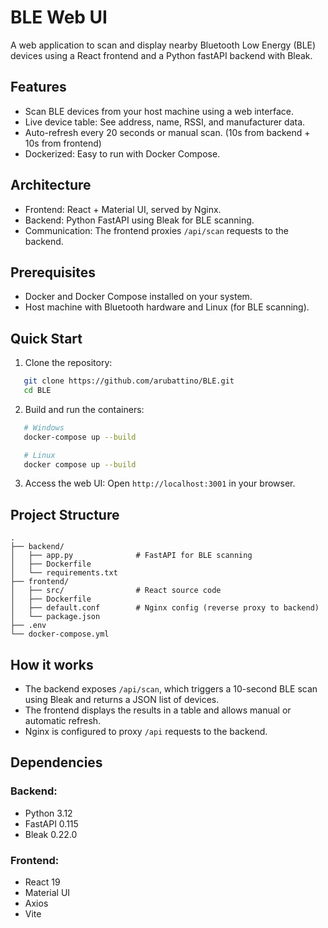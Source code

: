 # BLE Web UI

A web application to scan and display nearby Bluetooth Low Energy (BLE) devices using a React frontend and a Python fastAPI backend with Bleak.

## Features

- Scan BLE devices from your host machine using a web interface.
- Live device table: See address, name, RSSI, and manufacturer data.
- Auto-refresh every 20 seconds or manual scan. (10s from backend + 10s from frontend)
- Dockerized: Easy to run with Docker Compose.

## Architecture

- Frontend: React + Material UI, served by Nginx.
- Backend: Python  FastAPI using Bleak for BLE scanning.
- Communication: The frontend proxies `/api/scan` requests to the backend.

## Prerequisites

- Docker and Docker Compose installed on your system.
- Host machine with Bluetooth hardware and Linux (for BLE scanning).

## Quick Start

1. Clone the repository:
```bash
   git clone https://github.com/arubattino/BLE.git
   cd BLE
```

2. Build and run the containers:
```bash
   # Windows
   docker-compose up --build

   # Linux
   docker compose up --build
```

3. Access the web UI:
Open `http://localhost:3001` in your browser.

## Project Structure

```text
.
├── backend/
│   ├── app.py              # FastAPI for BLE scanning
│   ├── Dockerfile
│   └── requirements.txt
├── frontend/
│   ├── src/                # React source code
│   ├── Dockerfile
│   ├── default.conf        # Nginx config (reverse proxy to backend)
│   └── package.json
├── .env
└── docker-compose.yml
```

## How it works

- The backend exposes `/api/scan`, which triggers a 10-second BLE scan using Bleak and returns a JSON list of devices.
- The frontend displays the results in a table and allows manual or automatic refresh.
- Nginx is configured to proxy `/api` requests to the backend.

## Dependencies

### Backend:

- Python 3.12
- FastAPI 0.115
- Bleak 0.22.0

### Frontend:

- React 19
- Material UI
- Axios
- Vite